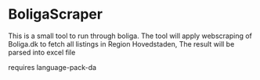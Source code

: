 # BoligaScraper

This is a small tool to run through boliga.
The tool will apply webscraping of Boliga.dk to fetch all listings in Region Hovedstaden,
The result will be parsed into excel file

requires language-pack-da
